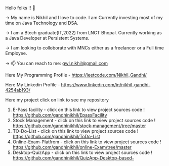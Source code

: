  Hello folks !! 👋

-> My name is Nikhil and I love to code. I am Currently investing most of my time on Java Technology and DSA.

-> I am a Btech graduate(IT,2022) from LNCT Bhopal. Currently working as a Java Developer at Persistent Systems.

-> I am looking to colloborate with MNCs either as a freelancer or a Full time Employee.

-> 📫 You can reach to me: gwl.nikhil@gmail.com
  
  Here My Programming Profile - https://leetcode.com/Nikhil_Gandhi/
  
  Here My Linkedin Profile - https://www.linkedin.com/in/nikhil-gandhi-4254ab193/
  
  Here my project click on link to see my repository
  1. E-Pass facility - click on this link to view project sources code ! https://github.com/gandhinikhil/EpassFacility
  2. Stock Management - click on this link to view project sources code ! https://github.com/gandhinikhil/stock-management/tree/master
  3. TO-Do-List - click on this link to view project sources code ! https://github.com/gandhinikhil/ToDo-List
  4. Online-Exam-Platfrom - click on this link to view project sources code ! https://github.com/gandhinikhil/online-Exam/tree/master
  5. Desktop-QuizApp - click on this link to view project sources code ! https://github.com/gandhinikhil/QuizApp-Desktop-based-
